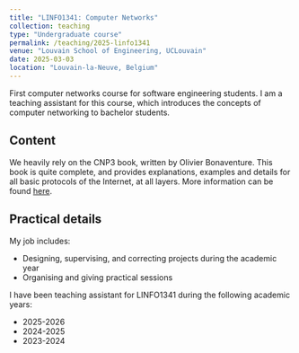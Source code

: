 ```yaml
---
title: "LINFO1341: Computer Networks"
collection: teaching
type: "Undergraduate course"
permalink: /teaching/2025-linfo1341
venue: "Louvain School of Engineering, UCLouvain"
date: 2025-03-03
location: "Louvain-la-Neuve, Belgium"
---
```


First computer networks course for software engineering students.
I am a teaching assistant for this course, which introduces the concepts of computer networking to bachelor students.

## Content

We heavily rely on the CNP3 book, written by Olivier Bonaventure. This book is quite complete, and provides explanations, examples and details for all basic protocols of the Internet, at all layers.
More information can be found [here](https://uclouvain.be/en-cours-2025-linfo1341).

## Practical details

My job includes:
- Designing, supervising, and correcting projects during the academic year
- Organising and giving practical sessions

I have been teaching assistant for LINFO1341 during the following academic years:
- 2025-2026
- 2024-2025
- 2023-2024
